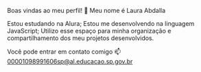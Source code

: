 Boas vindas ao meu perfil! 💙
Meu nome é Laura Abdalla

Estou estudando na Alura;
Estou me desenvolvendo na linguagem JavaScript;
Utilizo esse espaço para minha organização e compartilhamento dos meu projetos desenvolvidos.

Você pode entrar em contato comigo 📫
00001098991606sp@al.educacao.sp.gov.br
